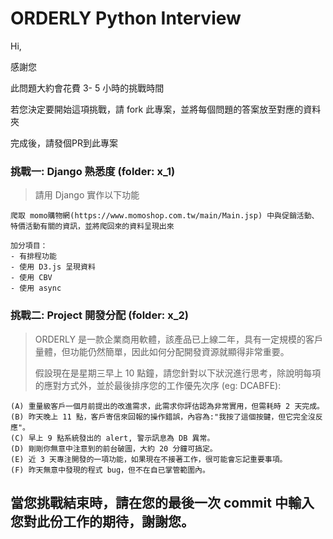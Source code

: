 # ORDERLY Python Interview

Hi,

感謝您

此問題大約會花費 3- 5 小時的挑戰時間

若您決定要開始這項挑戰，請 fork 此專案，並將每個問題的答案放至對應的資料夾

完成後，請發個PR到此專案

### 挑戰一: Django 熟悉度 (folder: x_1)
> 請用 Django 實作以下功能
```
爬取 momo購物網(https://www.momoshop.com.tw/main/Main.jsp) 中與促銷活動、特價活動有關的資訊，並將爬回來的資料呈現出來

加分項目：
- 有排程功能
- 使用 D3.js 呈現資料
- 使用 CBV
- 使用 async
```


### 挑戰二: Project 開發分配 (folder: x_2)
> ORDERLY 是一款企業商用軟體，該產品已上線二年，具有一定規模的客戶量體，但功能仍然簡單，因此如何分配開發資源就顯得非常重要。
> 
> 假設現在是星期三早上 10 點鐘，請您針對以下狀況進行思考，除說明每項的應對方式外，並於最後排序您的工作優先次序 (eg: DCABFE):
```
(A) 重量級客戶一個月前提出的改進需求，此需求你評估認為非常實用，但需耗時 2 天完成。
(B) 昨天晚上 11 點，客戶寄信來回報的操作錯誤，內容為:"我按了這個按鍵，但它完全沒反應"。
(C) 早上 9 點系統發出的 alert, 警示訊息為 DB 異常。
(D) 剛剛你無意中注意到的前台破圖，大約 20 分鐘可搞定。
(E) 近 3 天專注開發的一項功能，如果現在不接著工作，很可能會忘記重要事項。
(F) 昨天無意中發現的程式 bug，但不在自已掌管範圍內。
````


## 當您挑戰結束時，請在您的最後一次 commit 中輸入您對此份工作的期待，謝謝您。
 
